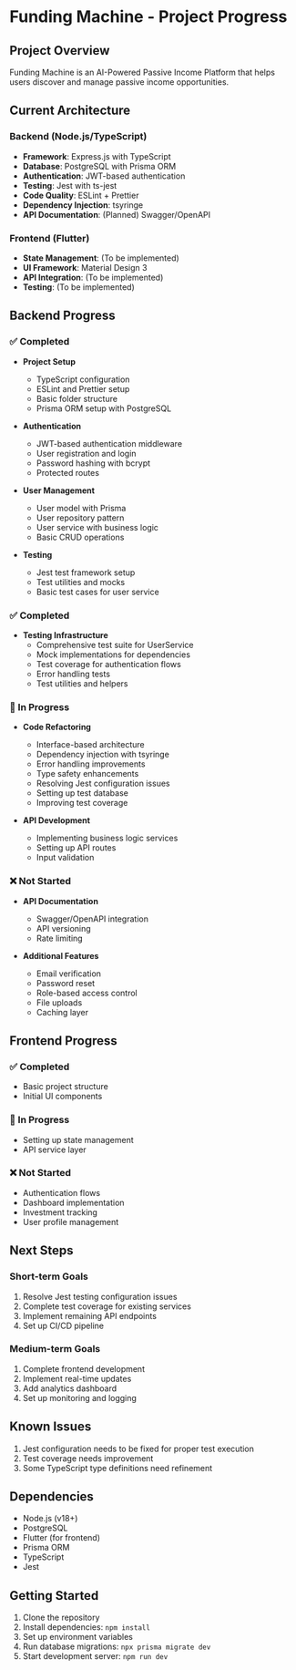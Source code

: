 # Funding Machine - Project Progress

## Project Overview
Funding Machine is an AI-Powered Passive Income Platform that helps users discover and manage passive income opportunities.

## Current Architecture

### Backend (Node.js/TypeScript)
- **Framework**: Express.js with TypeScript
- **Database**: PostgreSQL with Prisma ORM
- **Authentication**: JWT-based authentication
- **Testing**: Jest with ts-jest
- **Code Quality**: ESLint + Prettier
- **Dependency Injection**: tsyringe
- **API Documentation**: (Planned) Swagger/OpenAPI

### Frontend (Flutter)
- **State Management**: (To be implemented)
- **UI Framework**: Material Design 3
- **API Integration**: (To be implemented)
- **Testing**: (To be implemented)

## Backend Progress

### ✅ Completed
- **Project Setup**
  - TypeScript configuration
  - ESLint and Prettier setup
  - Basic folder structure
  - Prisma ORM setup with PostgreSQL

- **Authentication**
  - JWT-based authentication middleware
  - User registration and login
  - Password hashing with bcrypt
  - Protected routes

- **User Management**
  - User model with Prisma
  - User repository pattern
  - User service with business logic
  - Basic CRUD operations

- **Testing**
  - Jest test framework setup
  - Test utilities and mocks
  - Basic test cases for user service

### ✅ Completed
- **Testing Infrastructure**
  - Comprehensive test suite for UserService
  - Mock implementations for dependencies
  - Test coverage for authentication flows
  - Error handling tests
  - Test utilities and helpers

### 🚧 In Progress
- **Code Refactoring**
  - Interface-based architecture
  - Dependency injection with tsyringe
  - Error handling improvements
  - Type safety enhancements
  - Resolving Jest configuration issues
  - Setting up test database
  - Improving test coverage

- **API Development**
  - Implementing business logic services
  - Setting up API routes
  - Input validation

### ❌ Not Started
- **API Documentation**
  - Swagger/OpenAPI integration
  - API versioning
  - Rate limiting

- **Additional Features**
  - Email verification
  - Password reset
  - Role-based access control
  - File uploads
  - Caching layer

## Frontend Progress

### ✅ Completed
- Basic project structure
- Initial UI components

### 🚧 In Progress
- Setting up state management
- API service layer

### ❌ Not Started
- Authentication flows
- Dashboard implementation
- Investment tracking
- User profile management

## Next Steps

### Short-term Goals
1. Resolve Jest testing configuration issues
2. Complete test coverage for existing services
3. Implement remaining API endpoints
4. Set up CI/CD pipeline

### Medium-term Goals
1. Complete frontend development
2. Implement real-time updates
3. Add analytics dashboard
4. Set up monitoring and logging

## Known Issues
1. Jest configuration needs to be fixed for proper test execution
2. Test coverage needs improvement
3. Some TypeScript type definitions need refinement

## Dependencies
- Node.js (v18+)
- PostgreSQL
- Flutter (for frontend)
- Prisma ORM
- TypeScript
- Jest

## Getting Started
1. Clone the repository
2. Install dependencies: `npm install`
3. Set up environment variables
4. Run database migrations: `npx prisma migrate dev`
5. Start development server: `npm run dev`